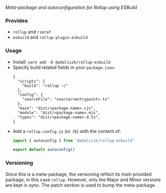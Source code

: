 _Meta-package and autoconfiguration for Rollup using ESBuild_

### Provides

- `rollup` and `rimraf`
- `esbuild` and `rollup-plugin-esbuild`

### Usage

- Install: `yarn add -D @adaliszk/rollup-esbuild`
- Specify build related fields in your `package.json`:
  ```json5
  {
    "scripts": {
      "build": "rollup -c"
    },
    "config": {
      "sourceFile": "source/<entrypoint>.ts"
    },
    "main": "dist/<package-name>.cjs",
    "module": "dist/<package-name>.mjs",
    "types": "dist/<package-name>.d.ts",
  }
  ```
- Add a `rollup.config.js` (or .ts) with the content of:
  ```javascript
  import { autoconfig } from '@adaliszk/rollup-esbuild'

  export default autoconfig()
  ```

### Versioning

Since this is a meta-package, the versioning reflect its main provided package, in this case `rollup`. However, only the
Major and Minor versions are kept in sync. The patch section is used to bump the meta-package.
